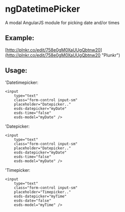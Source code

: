 # ngDatetimePicker
A modal AngularJS module for picking date and/or times

## Example:
[http://plnkr.co/edit/758e0gM0XaUUgQbtnw20](http://plnkr.co/edit/758e0gM0XaUUgQbtnw20 "Plunkr")

## Usage:

'Datetimepicker:
```
<input
	type="text"
	class="form-control input-sm"
	placeholder="Datepicker.."
	esds-datepicker="myDate"
	esds-time="false"
	esds-model="myDate" />
```

'Datepicker:
```
<input
	type="text"
	class="form-control input-sm"
	placeholder="Datepicker.."
	esds-datepicker="myDate"
	esds-time="false"
	esds-model="myDate" />
```

'Timepicker:
```
<input
	type="text"
	class="form-control input-sm"
	placeholder="Timepicker.."
	esds-datepicker="myTime"
	esds-date="false"
	esds-model="myTime" />
```